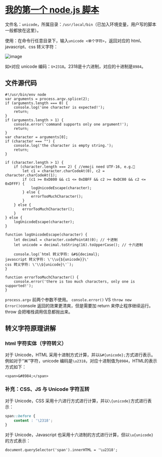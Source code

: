 # [我的第一个 node.js 脚本](https://github.com/yeshiqing/Blog/issues/5)

文件名：`unicode`，所属目录：`/usr/local/bin`（已加入环境变量，用户写的脚本一般都放在这里）。

使用：在命令行任意目录下，输入`unicode <单个字符>`，返回对应的 html、javascript、css 转义字符：

![image](https://user-images.githubusercontent.com/11813936/179329127-aa5e9bd6-c742-4d23-8451-413098b05ae9.png)

如`⌘`对应 unicode 编码：`U+2318`。2318是十六进制，对应的十进制是`8984`。

## 文件源代码

```Shell
#!/usr/bin/env node
var arguments = process.argv.splice(2);
if (arguments.length === 0) {
    console.log('one character is expected!');
    return;
}
if (arguments.length > 1) {
    console.error('command supports only one argument!');
    return;
}
var character = arguments[0];
if (character === "") {
    console.log('the character is empty string.');
    return;
}

if (character.length > 1) {
    if (character.length === 2) { //emoji need UTF-16, e.g.📖
        let c1 = character.charCodeAt(0), c2 = character.charCodeAt(1);
        if (c1 >= 0xD800 && c1 <= 0xDBFF && c2 >= 0xDC00 && c2 <= 0xDFFF) {
            logUnicodeEscape(character);
        } else {
            errorTooMuchCharacter();
        }
    } else {
        errorTooMuchCharacter();
    }
} else {
    logUnicodeEscape(character);
}

function logUnicodeEscape(character) {
    let decimal = character.codePointAt(0); // 十进制
    let unicode = decimal.toString(16).toUpperCase(); // 十六进制

    console.log(`html 转义字符: &#${decimal};
javascript 转义字符: \'\\u{${unicode}}\'
css 转义字符: \'\\${unicode}\'`);
}

function errorTooMuchCharacter() {
    console.error('there is too much characters, only one is supported!');
}
```

`process.argv` 前两个参数不使用。
`console.error()` VS `throw new Error()`console 返回的效果更清爽，但是需要加 return 来停止程序继续运行。throw 会把堆栈调用信息都抛出来。

## 转义字符原理讲解
### html 字符实体（字符转义）

对于 Unicode，HTML 采用十进制方式计算，并以`&#{unicode};`方式进行表示。例如对于“⌘”字符，unicode 编码是`\u2318`，对应十进制值为`8984`，HTML的表示方式如下：

`<span>&#8984;</span>`

### 补充：CSS、JS 与 Unicode 字符互转

对于 Unicode，CSS 采用十六进行方式进行计算，并以`\{unicode}`方式进行表示：

```css
span::before {
    content : '\2318';
}
```

对于 Unicode，Javascript 也采用十六进制的方式进行计算，但以`\u{unicode}`的方式表示：

`document.querySelector('span').innerHTML = '\u2318';`


